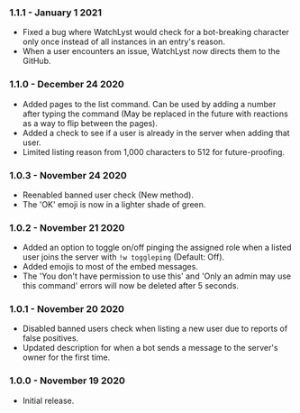 ### 1.1.1 - January 1 2021
- Fixed a bug where WatchLyst would check for a bot-breaking character only once instead of all instances in an entry's reason.
- When a user encounters an issue, WatchLyst now directs them to the GitHub.

### 1.1.0 - December 24 2020
- Added pages to the list command. Can be used by adding a number after typing the command (May be replaced in the future with reactions as a way to flip between the pages).
- Added a check to see if a user is already in the server when adding that user.
- Limited listing reason from 1,000 characters to 512 for future-proofing.

### 1.0.3 - November 24 2020
- Reenabled banned user check (New method).
- The 'OK' emoji is now in a lighter shade of green.

### 1.0.2 - November 21 2020
- Added an option to toggle on/off pinging the assigned role when a listed user joins the server with `!w toggleping` (Default: Off).
- Added emojis to most of the embed messages.
- The 'You don't have permission to use this' and 'Only an admin may use this command' errors will now be deleted after 5 seconds.

### 1.0.1 - November 20 2020
- Disabled banned users check when listing a new user due to reports of false positives.
- Updated description for when a bot sends a message to the server's owner for the first time.

### 1.0.0 - November 19 2020
- Initial release.